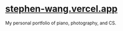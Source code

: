 # [stephen-wang.vercel.app](https://stephen-wang.vercel.app/)
My personal portfolio of piano, photography, and CS.
